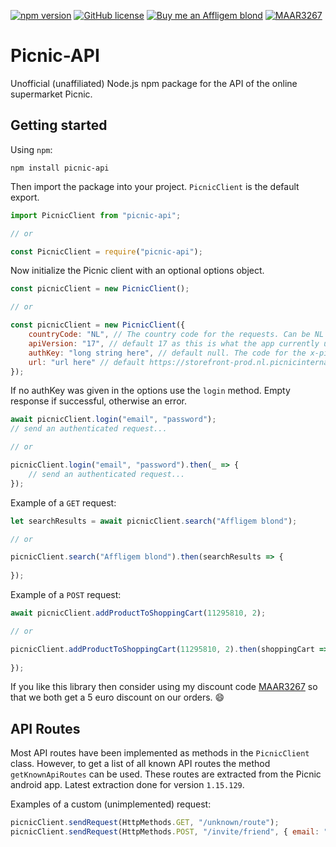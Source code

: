 [![npm version](https://img.shields.io/npm/v/picnic-api.svg?style=flat-square)](https://www.npmjs.org/package/picnic-api) [![GitHub license](https://img.shields.io/badge/license-MIT-blue.svg?style=flat-square)](https://github.com/MRVDH/picnic-api/blob/master/LICENSE) [![Buy me an Affligem blond](https://img.shields.io/badge/buy%20me%20an-affligem%20blond-orange?style=flat-square)](https://www.buymeacoffee.com/MRVDH) [![MAAR3267](https://img.shields.io/badge/picnic%20discount-MAAR3267-E1171E?style=flat-square)](https://picnic.app/nl/vriendenkorting/MAAR3267)

# Picnic-API
Unofficial (unaffiliated) Node.js npm package for the API of the online supermarket Picnic.

## Getting started
Using `npm`:
```
npm install picnic-api
```

Then import the package into your project. `PicnicClient` is the default export.
```js
import PicnicClient from "picnic-api";

// or

const PicnicClient = require("picnic-api");
```

Now initialize the Picnic client with an optional options object.
```js
const picnicClient = new PicnicClient();

// or

const picnicClient = new PicnicClient({
    countryCode: "NL", // The country code for the requests. Can be NL or DE. Untested for other countries.
    apiVersion: "17", // default 17 as this is what the app currently uses. The api version for the requests. Does not seem to do anything yet.
    authKey: "long string here", // default null. The code for the x-picnic-auth header to make authenticated requests. If not supplied then login() needs to be called before making any other requests.
    url: "url here" // default https://storefront-prod.nl.picnicinternational.com/api/17. The url to send requests to.
});
```

If no authKey was given in the options use the `login` method. Empty response if successful, otherwise an error.
```js
await picnicClient.login("email", "password");
// send an authenticated request...

// or

picnicClient.login("email", "password").then(_ => {
    // send an authenticated request...
});
```

Example of a `GET` request:
```js
let searchResults = await picnicClient.search("Affligem blond");

// or

picnicClient.search("Affligem blond").then(searchResults => {
    
});
```

Example of a `POST` request:
```js
await picnicClient.addProductToShoppingCart(11295810, 2);

// or

picnicClient.addProductToShoppingCart(11295810, 2).then(shoppingCart => {
    
});
```
If you like this library then consider using my discount code [MAAR3267](https://picnic.app/nl/vriendenkorting/MAAR3267) so that we both get a 5 euro discount on our orders. 😄

## API Routes
Most API routes have been implemented as methods in the `PicnicClient` class. However, to get a list of all known API routes the method `getKnownApiRoutes` can be used. These routes are extracted from the Picnic android app. Latest extraction done for version `1.15.129`.

Examples of a custom (unimplemented) request:
```js
picnicClient.sendRequest(HttpMethods.GET, "/unknown/route");
picnicClient.sendRequest(HttpMethods.POST, "/invite/friend", { email: "email@email.email" });
```